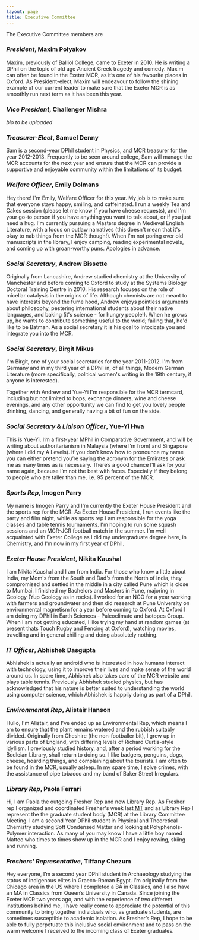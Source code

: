 ```yaml
---
layout: page
title: Executive Committee
---
```

The Executive Committee members are

### *President*, Maxim Polyakov
Maxim, previously of Balliol College, came to Exeter in 2010. He is writing a DPhil on the topic of old age Ancient Greek tragedy and comedy. Maxim can often be found in the Exeter MCR, as it’s one of his favourite places in Oxford. As President-elect, Maxim will endeavour to follow the shining example of our current leader to make sure that the Exeter MCR is as smoothly run next term as it has been this year.

### *Vice President*, Challenger Mishra
*bio to be uploaded*

### *Treasurer-Elect*, Samuel Denny
Sam is a second-year DPhil student in Physics, and MCR treasurer for the year 2012-2013.  Frequently to be seen around college, Sam will manage the MCR accounts for the next year and ensure that the MCR can provide a supportive and enjoyable community within the limitations of its budget.

### *Welfare Officer*, Emily Dolmans
Hey there!  I'm Emily, Welfare Officer for this year. My job is to make sure that everyone stays happy, smiling, and caffeinated. I run a weekly Tea and Cakes session (please let me know if you have cheese requests), and I'm your go-to person if you have anything you want to talk about, or if you just need a hug. I'm currently pursuing a Masters degree in Medieval English Literature, with a focus on outlaw narratives (this doesn't mean that it's okay to nab things from the MCR though!). When I'm not poring over old manuscripts in the library, I enjoy camping, reading experimental novels, and coming up with groan-worthy puns. Apologies in advance. 
 
### *Social Secretary*, Andrew Bissette
Originally from Lancashire, Andrew studied chemistry at the University of Manchester and before coming to Oxford to study at the Systems Biology Doctoral Training Centre in 2010. His research focuses on the role of micellar catalysis in the origins of life. Although chemists are not meant to have interests beyond the fume hood, Andrew enjoys pointless arguments about philosophy, pestering international students about their native languages, and baking (it's science - for hungry people!). When he grows up, he wants to contribute something useful to the world; failing that, he'd like to be Batman. As a social secretary it is his goal to intoxicate you and integrate you into the MCR.

### *Social Secretary*, Birgit Mikus
I'm Birgit, one of your social secretaries for the year 2011-2012. I'm from Germany and in my third year of a  DPhil in, of all things, Modern German Literature (more specifically, political women's writing in the 19th century, if anyone is interested).

Together with Andrew and Yue-Yi I'm responsible for the MCR termcard, including but not limited to bops, exchange dinners, wine and cheese evenings, and any other opportunity we can find to get you lovely people drinking, dancing, and generally having a bit of fun on the side.

### *Social Secretary & Liaison Officer*, Yue-Yi  Hwa
This is Yue-Yi. I’m a first-year MPhil in Comparative Government, and will be writing about authoritarianism in Malaysia (where I’m from) and Singapore (where I did my A Levels). If you don’t know how to pronounce my name you can either pretend you’re saying the acronym for  the Emirates or ask me as many times as is necessary. There’s a good chance I’ll ask for your name again, because I’m not the best with faces. Especially if they belong to people who are taller than me, i.e. 95 percent of the MCR.

### *Sports Rep*, Imogen Parry
My name is Imogen Parry and I'm currently the Exeter House President and the sports rep for the MCR.  As Exeter House President, I run events like the party and film night, while as sports rep I am responsible for the yoga classes and table tennis tournaments.  I'm hoping to run some squash sessions and an MCR-JCR football match in the summer.  I'm well acquainted with Exeter College as I did my undergraduate degree here, in Chemistry, and I'm now in my first year of DPhil.

### *Exeter House President*, Nikita Kaushal
I am Nikita Kaushal and I am from India. For those who know a little
about India, my Mom's from the South and Dad's from the North of
India, they compromised and settled in the middle in a city called
Pune which is close to Mumbai. I finished my Bachelors and Masters in
Pune, majoring in Geology (Yup Geology as in rocks). I worked for an
NGO for a year working with farmers and groundwater and then did
research at Pune University on environmental magnetism for a year
before coming to Oxford. At Oxford I am doing my DPhil in Earth
Sciences - Paleoclimate and Isotopes Group. When I am not getting
educated, I like trying my hand at random games (at present thats
Touch Rugby and Fencing at Oxford), watching movies, travelling and in
general chilling and doing absolutely nothing.

### *IT Officer*, Abhishek Dasgupta
Abhishek is actually an android who is interested in how humans interact with technology, using it to improve their lives and make sense of the world around us. In spare time, Abhishek also takes care of the MCR website and plays table tennis. Previously Abhishek studied physics, but has acknowledged that his nature is better suited to understanding the world using computer science, which Abhishek is happily doing as part of a DPhil.

### *Environmental Rep*, Alistair Hanson
Hullo, I'm Alistair, and I've ended up as Environmental Rep, which
means I am to ensure that the plant remains watered and the rubbish
suitably divided. Originally from Cheshire (the non-footballer bit), I
grew up in various parts of England, with differing levels of Richard
Curtis-style idyllism. I previously studied history, and, after a period
working for the Bodleian Library, shall return to doing so. I like
badgers, penguins, dogs, cheese, hoarding things, and complaining about
the tourists. I am often to be found in the MCR, usually asleep. In my
spare time, I solve crimes, with the assistance of pipe tobacco and my
band of Baker Street Irregulars.

### *Library Rep*, Paola Ferrari

Hi, I am Paola the outgoing Fresher Rep and new Library Rep. As Fresher rep I
organized and coordinated Fresher's week last <abbr title="Michaelmas Term">MT</abbr> and as Library Rep I
represent the the graduate student body (MCR)  at the Library Committee
Meeting.  I am a second Year DPhil student in Physical  and Theoretical
Chemistry studying Soft Condensed Matter and looking at Polyphenols-Polymer
interaction. As many of you may know I have a little boy named Matteo who times
to times show up in the MCR and I enjoy rowing, skiing and running.

### *Freshers' Representative*, Tiffany Chezum
Hey everyone, I’m a second year DPhil student in Archaeology studying the status of indigenous elites in Graeco-Roman Egypt. I’m originally from the Chicago area in the US where I completed a BA in Classics, and I also have an MA in Classics from Queen’s University in Canada. Since joining the Exeter MCR two years ago, and with the experience of two different institutions behind me, I have really come to appreciate the potential of this community to bring together individuals who, as graduate students, are sometimes susceptible to academic isolation. As Fresher’s Rep, I hope to be able to fully perpetuate this inclusive social environment and to pass on the warm welcome I received to the incoming class of Exeter graduates. 
